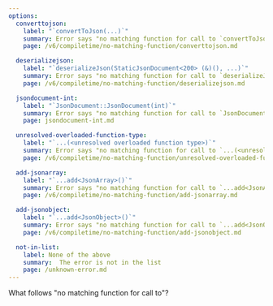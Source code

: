 ```yaml
---
options:
  converttojson:
    label: "`convertToJson(...)`"
    summary: Error says "no matching function for call to `convertToJson(...)`"
    page: /v6/compiletime/no-matching-function/converttojson.md

  deserializejson:
    label: "`deserializeJson(StaticJsonDocument<200> (&)(), ...)`"
    summary: Error says "no matching function for call to `deserializeJson(StaticJsonDocument<200> (&)(), ...)`"
    page: /v6/compiletime/no-matching-function/deserializejson.md

  jsondocument-int:
    label: "`JsonDocument::JsonDocument(int)`"
    summary: Error says "no matching function for call to `JsonDocument::JsonDocument(int)`"
    page: jsondocument-int.md

  unresolved-overloaded-function-type:
    label: "`...(<unresolved overloaded function type>)`"
    summary: Error says "no matching function for call to `...(<unresolved overloaded function type>)`"
    page: /v6/compiletime/no-matching-function/unresolved-overloaded-function-type.md

  add-jsonarray:
    label: "`...add<JsonArray>()`"
    summary: Error says "no matching function for call to `...add<JsonArray>()`"
    page: /v6/compiletime/no-matching-function/add-jsonarray.md

  add-jsonobject:
    label: "`...add<JsonObject>()`"
    summary: Error says "no matching function for call to `...add<JsonObject>()`"
    page: /v6/compiletime/no-matching-function/add-jsonobject.md

  not-in-list:
    label: None of the above
    summary:  The error is not in the list
    page: /unknown-error.md
---
```


What follows "no matching function for call to"?
